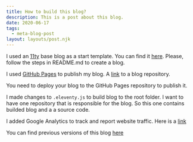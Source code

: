 ```yaml
---
title: How to build this blog?
description: This is a post about this blog.
date: 2020-06-17
tags:
  - meta-blog-post
layout: layouts/post.njk
---
```


I used an [11ty](https://www.11ty.dev/) base blog as a start template. You can find it [here](https://github.com/11ty/eleventy-base-blog#getting-started).
Please, follow the steps in README.md to create a blog.

I used [GitHub Pages](https://pages.github.com/) to publish my blog. A [link](https://github.com/hodovani/hodovani.github.io) to a blog repository.

You need to deploy your blog to the GitHub Pages repository to publish it.

I made changes to `.eleventy.js` to build blog to the root folder. I want to
have one repository that is responsible for the blog. So this one contains
builded blog and a a source code.

I added Google Analytics to track and report website traffic. Here is a [link](https://support.google.com/analytics/answer/1008080?hl=en)

You can find previous versions of this blog [here](https://github.com/hodovani/hodovani.github.io/commits/master/_source/posts/firstpost.md)
